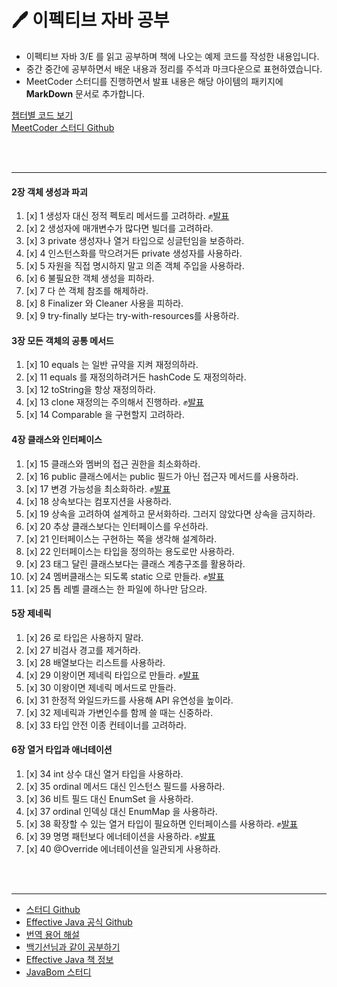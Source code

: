 # 🖊 이펙티브 자바 공부
 - 이펙티브 자바 3/E 를 읽고 공부하며 책에 나오는 예제 코드를 작성한 내용입니다.
 - 중간 중간에 공부하면서 배운 내용과 정리를 주석과 마크다운으로 표현하였습니다.
 - MeetCoder 스터디를 진행하면서  발표 내용은 해당 아이템의 패키지에 __MarkDown__ 문서로 추가합니다.

[챕터별 코드 보기](https://github.com/cmg1411/effectiveJava/tree/master/src/main/java)  
[MeetCoder 스터디 Github](https://github.com/Meet-Coder-Study/book-effective-java)

<br>
<br>

---
#### 2장 객체 생성과 파괴
1. [x] 1 생성자 대신 정적 펙토리 메서드를 고려하라. ✊[발표](https://github.com/cmg1411/effectiveJava/blob/master/src/main/java/Chapter2/Day1/item1_presentation.md)
1. [x] 2 생성자에 매개변수가 많다면 빌더를 고려하라.  
1. [x] 3 private 생성자나 열거 타입으로 싱글턴임을 보증하라.  
1. [x] 4 인스턴스화를 막으려거든 private 생성자를 사용하라.  
1. [x] 5 자원을 직접 명시하지 말고 의존 객체 주입을 사용하라.
1. [x] 6 불필요한 객체 생성을 피하라.
1. [x] 7 다 쓴 객체 참조를 해제하라.
1. [x] 8 Finalizer 와 Cleaner 사용을 피하라.
1. [x] 9 try-finally 보다는 try-with-resources를 사용하라.

#### 3장 모든 객체의 공통 메서드
1. [x] 10 equals 는 일반 규약을 지켜 재정의하라.
1. [x] 11 equals 를 재정의하려거든 hashCode 도 재정의하라.
1. [x] 12 toString을 항상 재정의하라.
1. [x] 13 clone 재정의는 주의해서 진행하라. ✊[발표](https://github.com/cmg1411/effectiveJava/blob/master/src/main/java/Chapter3/Day13/item13.md)
1. [x] 14 Comparable 을 구현할지 고려하라.

#### 4장 클래스와 인터페이스
1. [x] 15 클래스와 멤버의 접근 권한을 최소화하라.
1. [x] 16 public 클래스에서는 public 필드가 아닌 접근자 메서드를 사용하라.
1. [x] 17 변경 가능성을 최소화하라. ✊[발표](https://github.com/cmg1411/effectiveJava/blob/master/src/main/java/Chapter4/Day17/item17.md)
1. [x] 18 상속보다는 컴포지션을 사용하라.
1. [x] 19 상속을 고려하여 설계하고 문서화하라. 그러지 않았다면 상속을 금지하라.
1. [x] 20 추상 클래스보다는 인터페이스를 우선하라.
1. [x] 21 인터페이스는 구현하는 쪽을 생각해 설계하라.
1. [x] 22 인터페이스는 타입을 정의하는 용도로만 사용하라.
1. [x] 23 태그 달린 클래스보다는 클래스 계층구조를 활용하라.
1. [x] 24 멤버클래스는 되도록 static 으로 만들라. ✊[발표](https://github.com/cmg1411/effectiveJava/blob/master/src/main/java/Chapter4/Day24/item24.md)
1. [x] 25 톱 레벨 클래스는 한 파일에 하나만 담으라.

#### 5장 제네릭
1. [x] 26 로 타입은 사용하지 말라.
1. [x] 27 비검사 경고를 제거하라.
1. [x] 28 배열보다는 리스트를 사용하라.
1. [x] 29 이왕이면 제네릭 타입으로 만들라. ✊[발표](https://github.com/cmg1411/effectiveJava/blob/master/src/main/java/Chapter5/Day29/item29.md)
1. [x] 30 이왕이면 제네릭 메서드로 만들라.
1. [x] 31 한정적 와일드카드를 사용해 API 유연성을 높이라.
1. [x] 32 제네릭과 가변인수를 함께 쓸 때는 신중하라.
1. [x] 33 타입 안전 이종 컨테이너를 고려하라.

#### 6장 열거 타입과 애너테이션
1. [x] 34 int 상수 대신 열거 타입을 사용하라.
1. [x] 35 ordinal 메서드 대신 인스턴스 필드를 사용하라.
1. [x] 36 비트 필드 대신 EnumSet 을 사용하라.
1. [x] 37 ordinal 인덱싱 대신 EnumMap 을 사용하라.
1. [x] 38 확장할 수 있는 열거 타입이 필요하면 인터페이스를 사용하라. ✊[발표](https://github.com/cmg1411/effectiveJava/blob/master/src/main/java/Chapter6/Day38/item38.md)
1. [x] 39 명명 패턴보다 에너테이션을 사용하라. ✊[발표](https://github.com/cmg1411/effectiveJava/blob/master/src/main/java/Chapter6/Day39/item39.md)
1. [x] 40 @Override 에너테이션을 일관되게 사용하라.

<br>
<br>

---

 - [스터디 Github](https://github.com/Blog-Posting/book-effective-java)  
 - [Effective Java 공식 Github](https://github.com/WegraLee/effective-java-3e-source-code)  
 - [번역 용어 해설](https://github.com/WegraLee/effective-java-3e-source-code)
 - [백기선님과 같이 공부하기](http://bit.ly/2Lu4BGi)
 - [Effective Java 책 정보](https://www.aladin.co.kr/shop/wproduct.aspx?ItemId=171196410)
 - [JavaBom 스터디](https://github.com/Java-Bom/ReadingRecord/issues)